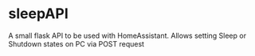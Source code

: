 # sleepAPI
A small flask API to be used with HomeAssistant. Allows setting Sleep or Shutdown states on PC via POST request
